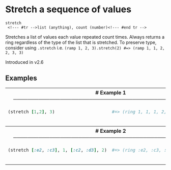 # Stretch a sequence of values

```
stretch 
 <!--- #tr -->list (anything), count (number)<!--- #end tr -->
```


Stretches a list of values each value repeated count times. Always returns a ring regardless of the type of the list that is stretched. To preserve type, consider using `.stretch` i.e. `(ramp 1, 2, 3).stretch(2) #=> (ramp 1, 1, 2, 2, 3, 3)`

Introduced in v2.6

## Examples

<table class="examples">
<tr>
<th colspan="2" class="even head"># Example 1 ──────────────────────────────────────────────────────</th>
</tr>
<tr>
<td class="even">

```ruby
(stretch [1,2], 3)   



```

</td>
<td class="even">

<!--- #tr -->
```ruby
#=> (ring 1, 1, 1, 2, 2, 2)



```
<!--- #end tr -->

</td>
</tr>
<tr>
<th colspan="2" class="odd head"># Example 2 ──────────────────────────────────────────────────────</th>
</tr>
<tr>
<td class="odd">

```ruby
(stretch [:e2, :c3], 1, [:c2, :d3], 2)



```

</td>
<td class="odd">

<!--- #tr -->
```ruby
#=> (ring :e2, :c3, :c2, :c2, :d3, :d3)



```
<!--- #end tr -->

</td>
</tr>
</table>

